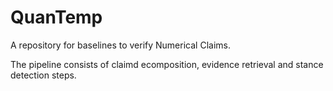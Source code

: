 # QuanTemp
A repository for baselines to verify Numerical Claims.

The pipeline consists of claimd ecomposition, evidence retrieval and stance detection steps.
